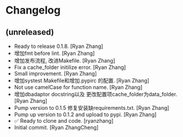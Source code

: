 Changelog
=========


(unreleased)
------------
- Ready to release 0.1.8. [Ryan Zhang]
- 增加fmt before lint. [Ryan Zhang]
- 增加发布流程, 改进Makefile. [Ryan Zhang]
- Fix a cache_folder initilize error. [Ryan Zhang]
- Small improvement. [Ryan Zhang]
- 增加systest Makefile和增加.pypirc 的配置. [Ryan Zhang]
- Not use camelCase for function name. [Ryan Zhang]
- 增加dbadaptor docstring以及 更改配置项cache_folder为data_folder. [Ryan Zhang]
- Pump version to 0.1.5 修复安装缺requirements.txt. [Ryan Zhang]
- Pump up version to 0.1.2 and upload to pypi. [Ryan Zhang]
- ✅ Ready to clone and code. [ryanzhang]
- Initial commit. [Ryan ZhangCheng]


